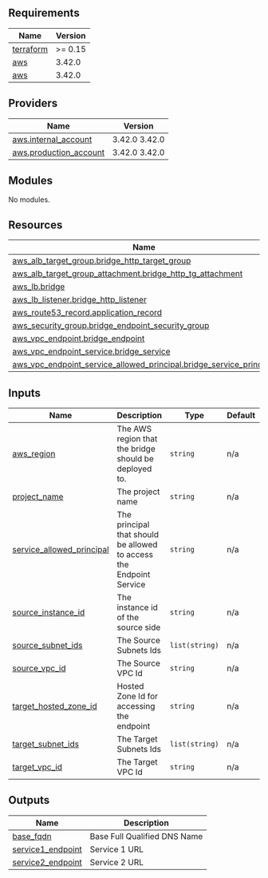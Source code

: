 ## Requirements

| Name | Version |
|------|---------|
| <a name="requirement_terraform"></a> [terraform](#requirement\_terraform) | >= 0.15 |
| <a name="requirement_aws"></a> [aws](#requirement\_aws) | 3.42.0 |
| <a name="requirement_aws"></a> [aws](#requirement\_aws) | 3.42.0 |

## Providers

| Name | Version |
|------|---------|
| <a name="provider_aws.internal_account"></a> [aws.internal\_account](#provider\_aws.internal\_account) | 3.42.0 3.42.0 |
| <a name="provider_aws.production_account"></a> [aws.production\_account](#provider\_aws.production\_account) | 3.42.0 3.42.0 |

## Modules

No modules.

## Resources

| Name | Type |
|------|------|
| [aws_alb_target_group.bridge_http_target_group](https://registry.terraform.io/providers/hashicorp/aws/3.42.0/docs/resources/alb_target_group) | resource |
| [aws_alb_target_group_attachment.bridge_http_tg_attachment](https://registry.terraform.io/providers/hashicorp/aws/3.42.0/docs/resources/alb_target_group_attachment) | resource |
| [aws_lb.bridge](https://registry.terraform.io/providers/hashicorp/aws/3.42.0/docs/resources/lb) | resource |
| [aws_lb_listener.bridge_http_listener](https://registry.terraform.io/providers/hashicorp/aws/3.42.0/docs/resources/lb_listener) | resource |
| [aws_route53_record.application_record](https://registry.terraform.io/providers/hashicorp/aws/3.42.0/docs/resources/route53_record) | resource |
| [aws_security_group.bridge_endpoint_security_group](https://registry.terraform.io/providers/hashicorp/aws/3.42.0/docs/resources/security_group) | resource |
| [aws_vpc_endpoint.bridge_endpoint](https://registry.terraform.io/providers/hashicorp/aws/3.42.0/docs/resources/vpc_endpoint) | resource |
| [aws_vpc_endpoint_service.bridge_service](https://registry.terraform.io/providers/hashicorp/aws/3.42.0/docs/resources/vpc_endpoint_service) | resource |
| [aws_vpc_endpoint_service_allowed_principal.bridge_service_principal](https://registry.terraform.io/providers/hashicorp/aws/3.42.0/docs/resources/vpc_endpoint_service_allowed_principal) | resource |

## Inputs

| Name | Description | Type | Default | Required |
|------|-------------|------|---------|:--------:|
| <a name="input_aws_region"></a> [aws\_region](#input\_aws\_region) | The AWS region that the bridge should be deployed to. | `string` | n/a | yes |
| <a name="input_project_name"></a> [project\_name](#input\_project\_name) | The project name | `string` | n/a | yes |
| <a name="input_service_allowed_principal"></a> [service\_allowed\_principal](#input\_service\_allowed\_principal) | The principal that should be allowed to access the Endpoint Service | `string` | n/a | yes |
| <a name="input_source_instance_id"></a> [source\_instance\_id](#input\_source\_instance\_id) | The instance id of the source side | `string` | n/a | yes |
| <a name="input_source_subnet_ids"></a> [source\_subnet\_ids](#input\_source\_subnet\_ids) | The Source Subnets Ids | `list(string)` | n/a | yes |
| <a name="input_source_vpc_id"></a> [source\_vpc\_id](#input\_source\_vpc\_id) | The Source VPC Id | `string` | n/a | yes |
| <a name="input_target_hosted_zone_id"></a> [target\_hosted\_zone\_id](#input\_target\_hosted\_zone\_id) | Hosted Zone Id for accessing the endpoint | `string` | n/a | yes |
| <a name="input_target_subnet_ids"></a> [target\_subnet\_ids](#input\_target\_subnet\_ids) | The Target Subnets Ids | `list(string)` | n/a | yes |
| <a name="input_target_vpc_id"></a> [target\_vpc\_id](#input\_target\_vpc\_id) | The Target VPC Id | `string` | n/a | yes |

## Outputs

| Name | Description |
|------|-------------|
| <a name="output_base_fqdn"></a> [base\_fqdn](#output\_base\_fqdn) | Base Full Qualified DNS Name |
| <a name="output_service1_endpoint"></a> [service1\_endpoint](#output\_service1\_endpoint) | Service 1 URL |
| <a name="output_service2_endpoint"></a> [service2\_endpoint](#output\_service2\_endpoint) | Service 2 URL |
